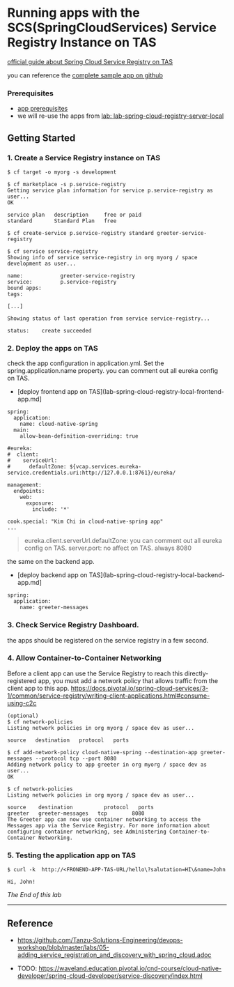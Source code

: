 # Running apps with the SCS(SpringCloudServices) Service Registry Instance on TAS

[official guide about Spring Cloud Service Registry on TAS](https://docs.pivotal.io/spring-cloud-services/3-1/common/service-registry/index.html)

you can reference the [complete sample app on github](https://github.com/myminseok/spring-cloud-sample/tree/master/lab-spring-cloud-registry)

### Prerequisites
- [app prerequisites](lab-prerequisites-app.md)
- we will re-use the apps from [lab: lab-spring-cloud-registry-server-local](lab-spring-cloud-registry-server-local.md)

## Getting Started

### 1. Create a Service Registry instance on TAS

```
$ cf target -o myorg -s development

$ cf marketplace -s p.service-registry
Getting service plan information for service p.service-registry as user...
OK

service plan   description     free or paid
standard       Standard Plan   free

$ cf create-service p.service-registry standard greeter-service-registry

$ cf service service-registry
Showing info of service service-registry in org myorg / space development as user...

name:            greeter-service-registry
service:         p.service-registry
bound apps:
tags:

[...]

Showing status of last operation from service service-registry...

status:    create succeeded
```

### 2. Deploy the apps on TAS
check the app configuration in application.yml. Set the spring.application.name property. you can comment out all eureka config on TAS. 
- [deploy frontend app on TAS](lab-spring-cloud-registry-local-frontend-app.md]
```
spring:
  application:
    name: cloud-native-spring
  main:
    allow-bean-definition-overriding: true

#eureka:
#  client:
#    serviceUrl:
#      defaultZone: ${vcap.services.eureka-service.credentials.uri:http://127.0.0.1:8761}/eureka/

management:
  endpoints:
    web:
      exposure:
        include: '*'

cook.special: "Kim Chi in cloud-native-spring app"
...
```
> eureka.client.serverUrl.defaultZone: you can comment out all eureka config on TAS.
> server.port: no affect on TAS. always 8080

the same on the backend app.
- [deploy backend app on TAS](lab-spring-cloud-registry-local-backend-app.md]

```
spring:
  application:
    name: greeter-messages
```


### 3. Check Service Registry Dashboard.
the apps should be registered on the service registry in a few second.

### 4. Allow Container-to-Container Networking
Before a client app can use the Service Registry to reach this directly-registered app, you must add a network policy that allows traffic from the client app to this app.
https://docs.pivotal.io/spring-cloud-services/3-1/common/service-registry/writing-client-applications.html#consume-using-c2c

```
(optional)
$ cf network-policies
Listing network policies in org myorg / space dev as user...

source   destination   protocol   ports

$ cf add-network-policy cloud-native-spring --destination-app greeter-messages --protocol tcp --port 8080
Adding network policy to app greeter in org myorg / space dev as user...
OK

$ cf network-policies
Listing network policies in org myorg / space dev as user...

source    destination          protocol   ports
greeter   greeter-messages   tcp        8080
The Greeter app can now use container networking to access the Messages app via the Service Registry. For more information about configuring container networking, see Administering Container-to-Container Networking.
```

### 5. Testing the application app on TAS
```
$ curl -k  http://<FRONEND-APP-TAS-URL/hello\?salutation=HI\&name=John

Hi, John!
```

*The End of this lab*

---

## Reference
- https://github.com/Tanzu-Solutions-Engineering/devops-workshop/blob/master/labs/05-adding_service_registration_and_discovery_with_spring_cloud.adoc

- TODO: https://waveland.education.pivotal.io/cnd-course/cloud-native-developer/spring-cloud-developer/service-discovery/index.html